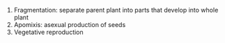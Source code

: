 1. Fragmentation: separate parent plant into parts that develop into whole plant
2. Apomixis: asexual production of seeds
3. Vegetative reproduction